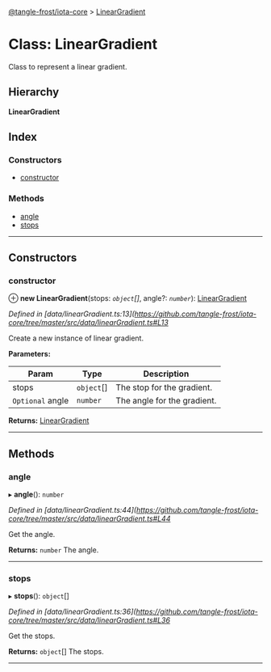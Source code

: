 [@tangle-frost/iota-core](../README.md) > [LinearGradient](../classes/lineargradient.md)

# Class: LinearGradient

Class to represent a linear gradient.

## Hierarchy

**LinearGradient**

## Index

### Constructors

* [constructor](lineargradient.md#constructor)

### Methods

* [angle](lineargradient.md#angle)
* [stops](lineargradient.md#stops)

---

## Constructors

<a id="constructor"></a>

###  constructor

⊕ **new LinearGradient**(stops: *`object`[]*, angle?: *`number`*): [LinearGradient](lineargradient.md)

*Defined in [data/linearGradient.ts:13](https://github.com/tangle-frost/iota-core/tree/master/src/data/linearGradient.ts#L13*

Create a new instance of linear gradient.

**Parameters:**

| Param | Type | Description |
| ------ | ------ | ------ |
| stops | `object`[] |  The stop for the gradient. |
| `Optional` angle | `number` |  The angle for the gradient. |

**Returns:** [LinearGradient](lineargradient.md)

___

## Methods

<a id="angle"></a>

###  angle

▸ **angle**(): `number`

*Defined in [data/linearGradient.ts:44](https://github.com/tangle-frost/iota-core/tree/master/src/data/linearGradient.ts#L44*

Get the angle.

**Returns:** `number`
The angle.

___
<a id="stops"></a>

###  stops

▸ **stops**(): `object`[]

*Defined in [data/linearGradient.ts:36](https://github.com/tangle-frost/iota-core/tree/master/src/data/linearGradient.ts#L36*

Get the stops.

**Returns:** `object`[]
The stops.

___

